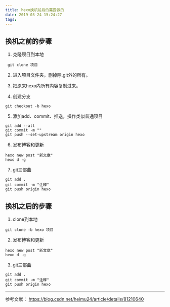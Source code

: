 ```yaml
---
title: hexo换机前后的需要做的
date: 2019-03-24 15:24:27
tags:
---
```


## 换机之前的步骤

1. 克隆项目到本地
```
 git clone 项目
```

2. 进入项目文件夹，删掉除.git外的所有。

3. 把原来hexo内所有内容复制过来。

4. 创建分支
```
git checkout -b hexo
```

5. 添加add、commit、推送，操作类似普通项目
```
git add --all
git commit -m ""
git push --set-upstream origin hexo
```

6. 发布博客和更新
```
hexo new post "新文章"
hexo d -g
```

7. git三部曲
```
git add . 
git commit -m "注释" 
git push origin hexo
```

## 换机之后的步骤

1. clone到本地
```
git clone -b hexo 项目
```

2. 发布博客和更新
```
hexo new post "新文章"
hexo d -g
```

3. git三部曲
```
git add . 
git commit -m "注释" 
git push origin hexo
```

---

参考文献： https://blog.csdn.net/heimu24/article/details/81210640
